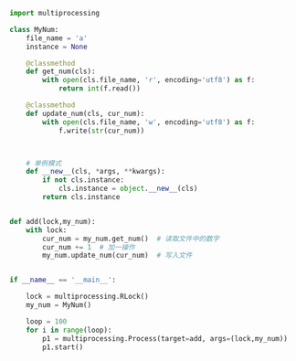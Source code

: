 
<BlogInfo id="843" title="31.进程锁" author="白日梦想猿" pv=0 read_times=0 pre_cost_time=0分44秒 category="并发编程" tag_list="['并发编程']" create_time="2022.03.05 17:49:31" update_time="2022.03.05 18:24:44" />

```python
import multiprocessing

class MyNum:
    file_name = 'a'
    instance = None

    @classmethod
    def get_num(cls):
        with open(cls.file_name, 'r', encoding='utf8') as f:
            return int(f.read())

    @classmethod
    def update_num(cls, cur_num):
        with open(cls.file_name, 'w', encoding='utf8') as f:
            f.write(str(cur_num))



    # 单例模式
    def __new__(cls, *args, **kwargs):
        if not cls.instance:
            cls.instance = object.__new__(cls)
        return cls.instance


def add(lock,my_num):
    with lock:
        cur_num = my_num.get_num()  # 读取文件中的数字
        cur_num += 1  # 加一操作
        my_num.update_num(cur_num)  # 写入文件


if __name__ == '__main__':

    lock = multiprocessing.RLock()
    my_num = MyNum()

    loop = 100
    for i in range(loop):
        p1 = multiprocessing.Process(target=add, args=(lock,my_num))
        p1.start()

```
